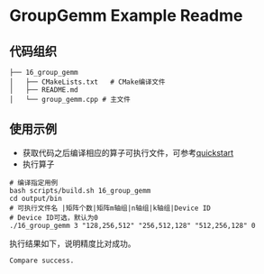 # GroupGemm Example Readme
## 代码组织
```
├── 16_group_gemm
│   ├── CMakeLists.txt   # CMake编译文件
│   ├── README.md
│   └── group_gemm.cpp # 主文件
```
## 使用示例
- 获取代码之后编译相应的算子可执行文件，可参考[quickstart](../../docs/quickstart.md#算子编译)
- 执行算子
```
# 编译指定用例
bash scripts/build.sh 16_group_gemm
cd output/bin
# 可执行文件名 |矩阵个数|矩阵m轴组|n轴组|k轴组|Device ID
# Device ID可选，默认为0
./16_group_gemm 3 "128,256,512" "256,512,128" "512,256,128" 0
```
执行结果如下，说明精度比对成功。
```
Compare success.
```